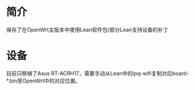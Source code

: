 # 简介
保存了在OpenWrt主版本中使用Lean软件包/部分Lean支持设备的补丁

# 设备
目前只移植了Asus RT-ACRH17，需要手动从Lean中的ipq-wifi复制对应board-*.bin至OpenWrt中的对应位置。

